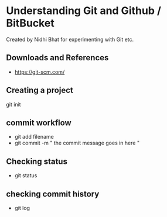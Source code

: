 # Understanding Git and Github / BitBucket
Created by Nidhi Bhat for experimenting with Git etc.

## Downloads and References
- https://git-scm.com/

## Creating a project
git init

## commit workflow
- git add filename
- git commit -m " the commit message goes in here "

## Checking status
- git status

## checking commit history
- git log 
